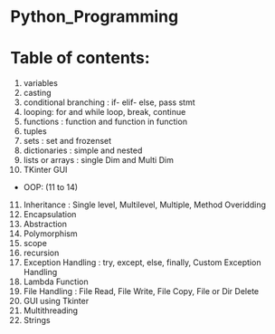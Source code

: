 # Python_Programming

# Table of contents:

1) variables
2) casting
3) conditional branching :
  if- elif- else,
  pass stmt
4) looping:
  for and while loop,
  break,
  continue
5) functions :
  function and function in function
6) tuples
7) sets : set and frozenset
8) dictionaries : simple and nested
9) lists or arrays : single Dim and Multi Dim
10) TKinter GUI
- OOP: (11 to 14)
11) Inheritance :
     Single level,
     Multilevel, 
     Multiple,
     Method Overidding
12) Encapsulation
13) Abstraction
14) Polymorphism
15) scope
16) recursion
17) Exception Handling :
  try, except, else, finally,
  Custom Exception Handling
18) Lambda Function
19) File Handling :
  File Read,
  File Write,
  File Copy,
  File or Dir Delete
20) GUI using Tkinter
21) Multithreading
22) Strings
